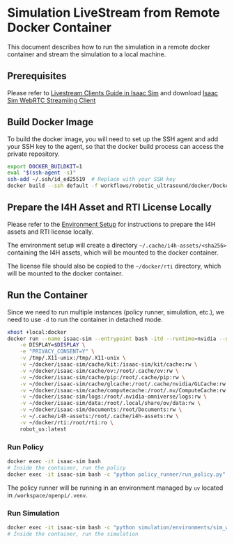 # Simulation LiveStream from Remote Docker Container

This document describes how to run the simulation in a remote docker container and stream the simulation to a local machine.

## Prerequisites

Please refer to [Livestream Clients Guide in Isaac Sim](https://docs.isaacsim.omniverse.nvidia.com/latest/installation/manual_livestream_clients.html#isaac-sim-short-webrtc-streaming-client) and download [Isaac Sim WebRTC Streamiing Client](https://docs.isaacsim.omniverse.nvidia.com/latest/installation/download.html#isaac-sim-latest-release)

## Build Docker Image

To build the docker image, you will need to set up the SSH agent and add your SSH key to the agent, so that the docker build process can access the private repository.

```bash
export DOCKER_BUILDKIT=1
eval "$(ssh-agent -s)"
ssh-add ~/.ssh/id_ed25519  # Replace with your SSH key
docker build --ssh default -f workflows/robotic_ultrasound/docker/Dockerfile -t robot_us:latest .
```

## Prepare the I4H Asset and RTI License Locally

Please refer to the [Environment Setup](../README.md#environment-setup) for instructions to prepare the I4H assets and RTI license locally.

The environment setup will create a directory `~/.cache/i4h-assets/<sha256>` containing the I4H assets, which will be mounted to the docker container.

The license file should also be copied to the `~/docker/rti` directory, which will be mounted to the docker container.

## Run the Container

Since we need to run multiple instances (policy runner, simulation, etc.), we need to use `-d` to run the container in detached mode.

```bash
xhost +local:docker
docker run --name isaac-sim --entrypoint bash -itd --runtime=nvidia --gpus all -e "ACCEPT_EULA=Y" --rm --network=host \
    -e DISPLAY=$DISPLAY \
    -e "PRIVACY_CONSENT=Y" \
    -v /tmp/.X11-unix:/tmp/.X11-unix \
    -v ~/docker/isaac-sim/cache/kit:/isaac-sim/kit/cache:rw \
    -v ~/docker/isaac-sim/cache/ov:/root/.cache/ov:rw \
    -v ~/docker/isaac-sim/cache/pip:/root/.cache/pip:rw \
    -v ~/docker/isaac-sim/cache/glcache:/root/.cache/nvidia/GLCache:rw \
    -v ~/docker/isaac-sim/cache/computecache:/root/.nv/ComputeCache:rw \
    -v ~/docker/isaac-sim/logs:/root/.nvidia-omniverse/logs:rw \
    -v ~/docker/isaac-sim/data:/root/.local/share/ov/data:rw \
    -v ~/docker/isaac-sim/documents:/root/Documents:rw \
    -v ~/.cache/i4h-assets:/root/.cache/i4h-assets:rw \
    -v ~/docker/rti:/root/rti:ro \
    robot_us:latest
```

### Run Policy

```bash
docker exec -it isaac-sim bash
# Inside the container, run the policy
docker exec -it isaac-sim bash -c "python policy_runner/run_policy.py"
```

The policy runner will be running in an environment managed by `uv` located in `/workspace/openpi/.venv`.

### Run Simulation

```bash
docker exec -it isaac-sim bash -c "python simulation/environments/sim_with_dds.py --enable_camera --livestream 2"
# Inside the container, run the simulation

```
